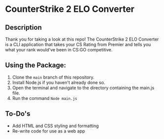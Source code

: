 # **CounterStrike 2 ELO Converter**

## **Description**
Thank you for taking a look at this repo! The CounterStrike 2 ELO Converter is a CLI application 
that takes your CS Rating from Premier and tells you what your rank would've been in CS:GO competitive.

## **Using the Package:**
1. Clone the `main` branch of this repository.
2. Install Node.js if you haven't already done so.
3. Open the terminal and navigate to the directory containing the main.js file.
4. Run the command `Node main.js`

## **To-Do's**
- Add HTML and CSS styling and formatting
- Re-write code for use as a web app